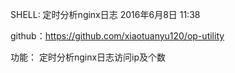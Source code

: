 SHELL: 定时分析nginx日志
2016年6月8日
11:38
 
github：https://github.com/xiaotuanyu120/op-utility
 
功能：
定时分析nginx日志访问ip及个数
